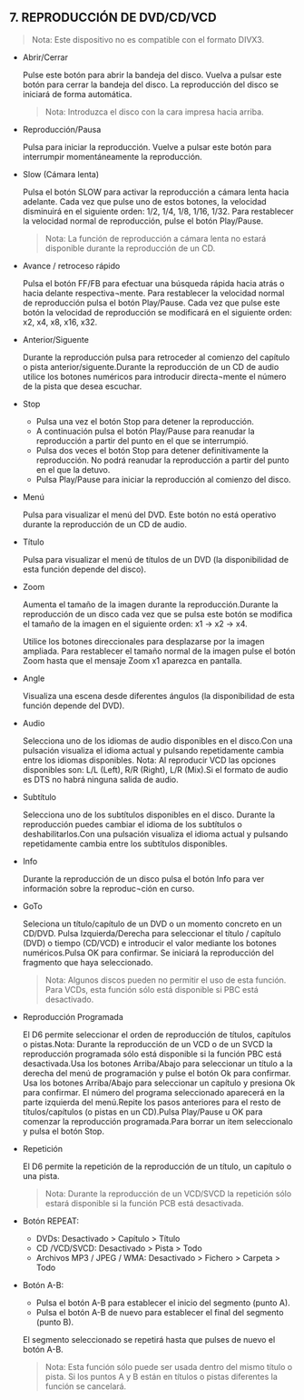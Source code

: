 ## 7. REPRODUCCIÓN DE DVD/CD/VCD

> Nota: Este dispositivo no es compatible con el formato DIVX3.

* Abrir/Cerrar

	Pulse este botón para abrir la bandeja del disco. Vuelva a pulsar este botón para cerrar la bandeja del disco. La reproducción del disco se iniciará de forma automática.

	> Nota: Introduzca el disco con la cara impresa hacia arriba.

* Reproducción/Pausa

	Pulsa para iniciar la reproducción. Vuelve a pulsar este botón para interrumpir momentáneamente la reproducción.

* Slow (Cámara lenta)

	Pulsa el botón SLOW para activar la reproducción a cámara lenta hacia adelante. Cada vez que pulse uno de estos botones, la velocidad disminuirá en el siguiente orden: 1/2, 1/4, 1/8, 1/16, 1/32. Para restablecer la velocidad normal de reproducción, pulse el botón Play/Pause.

	> Nota: La función de reproducción a cámara lenta no estará disponible durante la reproducción de un CD.

* Avance / retroceso rápido

	Pulsa el botón FF/FB para efectuar una búsqueda rápida hacia atrás o hacia delante respectiva¬mente. Para restablecer la velocidad normal de reproducción pulsa el botón Play/Pause. Cada vez que pulse este botón la velocidad de reproducción se modificará en el siguiente orden: x2, x4, x8, x16, x32.

* Anterior/Siguente

	Durante la reproducción pulsa para retroceder al comienzo del capítulo o pista anterior/siguente.Durante la reproducción de un CD de audio utilice los botones numéricos para introducir directa¬mente el número de la pista que desea escuchar.

* Stop

  * Pulsa una vez el botón Stop para detener la reproducción.
  * A continuación pulsa el botón Play/Pause para reanudar la reproducción a partir del punto en el que se interrumpió.
  * Pulsa dos veces el botón Stop para detener definitivamente la reproducción.
    No podrá reanudar la reproducción a partir del punto en el que la detuvo.
  * Pulsa Play/Pause para iniciar la reproducción al comienzo del disco.

* Menú

	Pulsa para visualizar el menú del DVD. Este botón no está operativo durante la reproducción de un CD de audio.

* Título

	Pulsa para visualizar el menú de títulos de un DVD (la disponibilidad de esta función depende del disco).

* Zoom

	Aumenta el tamaño de la imagen durante la reproducción.Durante la reproducción de un disco cada vez que se pulsa este botón se modifica el tamaño de la imagen en el siguiente orden: x1 -> x2 -> x4.

	Utilice los botones direccionales para desplazarse por la imagen ampliada. Para restablecer el tamaño normal de la imagen pulse el botón Zoom hasta que el mensaje Zoom x1 aparezca en pantalla.

* Angle

	Visualiza una escena desde diferentes ángulos (la disponibilidad de esta función depende del DVD).

* Audio

	Selecciona uno de los idiomas de audio disponibles en el disco.Con una pulsación visualiza el idioma actual y pulsando repetidamente cambia entre los idiomas disponibles. Nota: Al reproducir VCD las opciones disponibles son: L/L (Left), R/R (Right), L/R (Mix).Si el formato de audio es DTS no habrá ninguna salida de audio.

* Subtítulo

	Selecciona uno de los subtítulos disponibles en el disco. Durante la reproducción puedes cambiar el idioma de los subtítulos o deshabilitarlos.Con una pulsación visualiza el idioma actual y pulsando repetidamente cambia entre los subtítulos disponibles.

* Info

	Durante la reproducción de un disco pulsa el botón Info para ver información sobre la reproduc¬ción en curso.

* GoTo

	Seleciona un título/capítulo de un DVD o un momento concreto en un CD/DVD. Pulsa Izquierda/Derecha para seleccionar el título / capítulo (DVD) o tiempo (CD/VCD) e introducir el valor mediante los botones numéricos.Pulsa OK para confirmar. Se iniciará la reproducción del fragmento que haya seleccionado.

	> Nota: Algunos discos pueden no permitir el uso de esta función. Para VCDs, esta función sólo está disponible si PBC está desactivado.

* Reproducción Programada

	El D6 permite seleccionar el orden de reproducción de títulos, capítulos o pistas.Nota: Durante la reproducción de un VCD o de un SVCD la reproducción programada sólo está disponible si la función PBC está desactivada.Usa los botones Arriba/Abajo para seleccionar un título a la derecha del menú de programación y pulse el botón Ok para confirmar. Usa los botones Arriba/Abajo para seleccionar un capítulo y presiona Ok para confirmar. El número del programa seleccionado aparecerá en la parte izquierda del menú.Repite los pasos anteriores para el resto de títulos/capítulos (o pistas en un CD).Pulsa Play/Pause u OK para comenzar la reproducción programada.Para borrar un item seleccionalo y pulsa el botón Stop.

* Repetición

	El D6 permite la repetición de la reproducción de un título, un capítulo o una pista.

	> Nota: Durante la reproducción de un VCD/SVCD la repetición sólo estará disponible si la función PCB está desactivada.

* Botón REPEAT:

    * DVDs: Desactivado > Capítulo > Título
    * CD /VCD/SVCD: Desactivado > Pista > Todo
    * Archivos MP3 / JPEG / WMA: Desactivado > Fichero > Carpeta > Todo

* Botón A-B:

    * Pulsa el botón A-B para establecer el inicio del segmento (punto A).
    * Pulsa el botón A-B de nuevo para establecer el final del segmento (punto B).

	El segmento seleccionado se repetirá hasta que pulses de nuevo el botón A-B.

	> Nota: Esta función sólo puede ser usada dentro del mismo título o pista. Si los puntos A y B están en títulos o pistas diferentes la función se cancelará.

